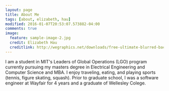```yaml
---
layout: page
title: About Me
tags: [about, elizabeth, hau]
modified: 2016-01-07T20:53:07.573882-04:00
comments: true
image:
  feature: sample-image-2.jpg
  credit: Elizabeth Hau
  creditlink: http://wegraphics.net/downloads/free-ultimate-blurred-background-pack/
---
```


I am a student in MIT's Leaders of Global Operations (LGO) program currently pursuing my masters degree in Electrical Engineering and Computer Science and MBA. I enjoy traveling, eating, and playing sports (tennis, figure skating, squash). Prior to graduate school, I was a software engineer at Wayfair for 4 years and a graduate of Wellesley Colege.
